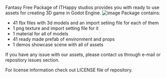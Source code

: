 Fantasy Free Package of ITHappy studios provides you with ready to use assets for creating 3D game in Godot Engine.
![image](https://github.com/user-attachments/assets/c337c243-1839-43ff-aa1c-5b103b9f4336)
Package contains:
- 41 fbx files with 3d models and an import setiing file for each of them
- 1 png texture and import setting file for it
- 1 material for all of models
- 41 ready made prefab of environment and props
- 1 demos showcase scene with all of assets

If you have any issue with our assets, please contact us through e-mail or repository issues section.

For license information check out LICENSE file of repository.
